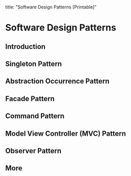 <frontmatter>
title: "Software Design Patterns [Printable]"
</frontmatter>

<link rel="stylesheet" href="{{baseUrl}}/css/textbook.css">

<div class="website-content">

<div id="main">

# Software Design Patterns

## Introduction

<include src="introduction/what/embed-inParent-printable.md" boilerplate />
<include src="introduction/format/embed-inParent-printable.md" boilerplate />

## Singleton Pattern

<include src="singleton/what/embed-inParent-printable.md" boilerplate />
<include src="singleton/implementation/embed-inParent-printable.md" boilerplate />
<include src="singleton/evaluation/embed-inParent-printable.md" boilerplate />

## Abstraction Occurrence Pattern

<include src="abstractionOccurrence/what/embed-inParent-printable.md" boilerplate />

## Facade Pattern

<include src="facade/what/embed-inParent-printable.md" boilerplate />

## Command Pattern

<include src="command/what/embed-inParent-printable.md" boilerplate />

## Model View Controller (MVC) Pattern

<include src="modelViewController/what/embed-inParent-printable.md" boilerplate />

## Observer Pattern

<include src="observer/what/embed-inParent-printable.md" boilerplate />

## More

<include src="more/combiningDesignPatterns/embed-inParent-printable.md" boilerplate />
<include src="more/otherDesignPatterns/embed-inParent-printable.md" boilerplate />
<include src="more/usingDesignPatterns/embed-inParent-printable.md" boilerplate />
<include src="more/otherTypesOfPatterns/embed-inParent-printable.md" boilerplate />
<include src="more/vsPrinciples/embed-inParent-printable.md" boilerplate />

</div>

</div>
